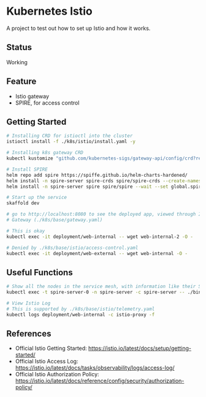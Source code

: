 # Kubernetes Istio

A project to test out how to set up Istio and how it works.

## Status

Working

## Feature

- Istio gateway
- SPIRE, for access control

## Getting Started

```bash
# Installing CRD for istioctl into the cluster
istioctl install -f ./k8s/istio/install.yaml -y

# Installing k8s gateway CRD
kubectl kustomize "github.com/kubernetes-sigs/gateway-api/config/crd?ref=v1.2.1" | kubectl apply -f -

# Install SPIRE
helm repo add spire https://spiffe.github.io/helm-charts-hardened/
helm install -n spire-server spire-crds spire/spire-crds --create-namespace
helm install -n spire-server spire spire/spire --wait --set global.spire.trustDomain="example.org"

# Start up the service
skaffold dev

# go to http://localhost:8080 to see the deployed app, viewed through Istio
# Gateway (./k8s/base/gateway.yaml)

# This is okay
kubectl exec -it deployment/web-internal -- wget web-internal-2 -O -

# Denied by ./k8s/base/istio/access-control.yaml
kubectl exec -it deployment/web-external -- wget web-internal -O -
```

## Useful Functions

```bash
# Show all the nodes in the service mesh, with information like their SPIFFE ID
kubectl exec -t spire-server-0 -n spire-server -c spire-server -- ./bin/spire-server entry show

# View Istio Log
# This is supported by ./k8s/base/istio/telemetry.yaml
kubectl logs deployment/web-internal -c istio-proxy -f
```

## References

- Official Istio Getting Started:
  <https://istio.io/latest/docs/setup/getting-started/>
- Official Istio Access Log:
  <https://istio.io/latest/docs/tasks/observability/logs/access-log/>
- Official Istio Authorization Policy:
  <https://istio.io/latest/docs/reference/config/security/authorization-policy/>
